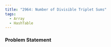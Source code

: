 ```yaml
---
title: "2964: Number of Divisible Triplet Sums"
tags:
  - Array
  - HashTable
---
```

### Problem Statement

